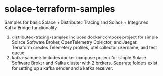 # solace-terraform-samples

Samples for basic Solace + Distributed Tracing and Solace + Integrated Kafka Bridge functionality

1. distributed-tracing-samples includes docker compose project for simple Solace Software Broker, OpenTelemetry Colelctor, and Jaegar. Terraform creates Telemetery profiles, otel collector username, and test queue
2. kafka-sampels includes docker compose project for simple Solace Software Broker and Kafka cluster with 2 brokers. Separate folders exist for setting up a kafka sender and a kafka receiver. 
